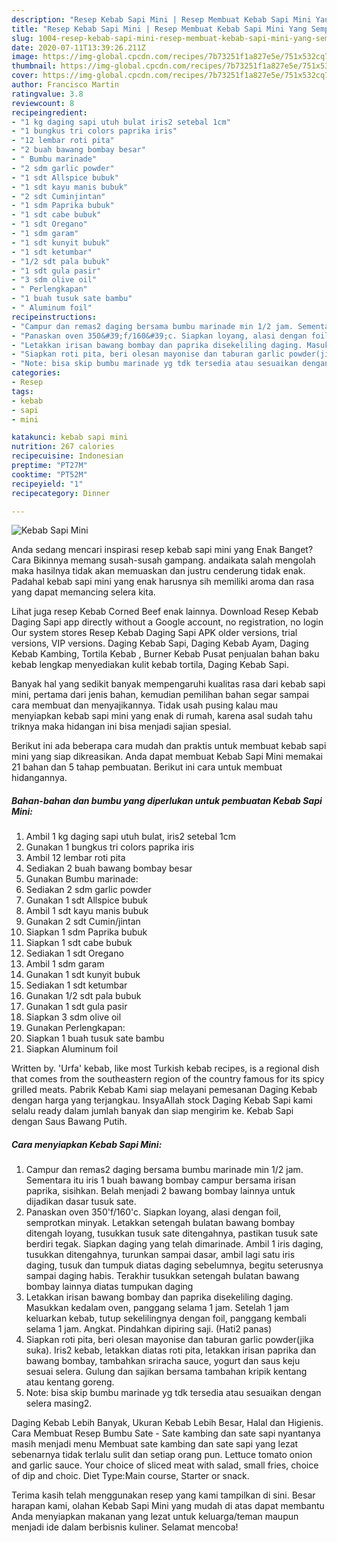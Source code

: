```yaml
---
description: "Resep Kebab Sapi Mini | Resep Membuat Kebab Sapi Mini Yang Sempurna"
title: "Resep Kebab Sapi Mini | Resep Membuat Kebab Sapi Mini Yang Sempurna"
slug: 1004-resep-kebab-sapi-mini-resep-membuat-kebab-sapi-mini-yang-sempurna
date: 2020-07-11T13:39:26.211Z
image: https://img-global.cpcdn.com/recipes/7b73251f1a827e5e/751x532cq70/kebab-sapi-mini-foto-resep-utama.jpg
thumbnail: https://img-global.cpcdn.com/recipes/7b73251f1a827e5e/751x532cq70/kebab-sapi-mini-foto-resep-utama.jpg
cover: https://img-global.cpcdn.com/recipes/7b73251f1a827e5e/751x532cq70/kebab-sapi-mini-foto-resep-utama.jpg
author: Francisco Martin
ratingvalue: 3.8
reviewcount: 8
recipeingredient:
- "1 kg daging sapi utuh bulat iris2 setebal 1cm"
- "1 bungkus tri colors paprika iris"
- "12 lembar roti pita"
- "2 buah bawang bombay besar"
- " Bumbu marinade"
- "2 sdm garlic powder"
- "1 sdt Allspice bubuk"
- "1 sdt kayu manis bubuk"
- "2 sdt Cuminjintan"
- "1 sdm Paprika bubuk"
- "1 sdt cabe bubuk"
- "1 sdt Oregano"
- "1 sdm garam"
- "1 sdt kunyit bubuk"
- "1 sdt ketumbar"
- "1/2 sdt pala bubuk"
- "1 sdt gula pasir"
- "3 sdm olive oil"
- " Perlengkapan"
- "1 buah tusuk sate bambu"
- " Aluminum foil"
recipeinstructions:
- "Campur dan remas2 daging bersama bumbu marinade min 1/2 jam. Sementara itu iris 1 buah bawang bombay campur bersama irisan paprika, sisihkan. Belah menjadi 2 bawang bombay lainnya untuk dijadikan dasar tusuk sate."
- "Panaskan oven 350&#39;f/160&#39;c. Siapkan loyang, alasi dengan foil, semprotkan minyak. Letakkan setengah bulatan bawang bombay ditengah loyang, tusukkan tusuk sate ditengahnya, pastikan tusuk sate berdiri tegak. Siapkan daging yang telah dimarinade. Ambil 1 iris daging, tusukkan ditengahnya, turunkan sampai dasar, ambil lagi satu iris daging, tusuk dan tumpuk diatas daging sebelumnya, begitu seterusnya sampai daging habis. Terakhir tusukkan setengah bulatan bawang bombay lainnya diatas tumpukan daging"
- "Letakkan irisan bawang bombay dan paprika disekeliling daging. Masukkan kedalam oven, panggang selama 1 jam. Setelah 1 jam keluarkan kebab, tutup sekelilingnya dengan foil, panggang kembali selama 1 jam. Angkat. Pindahkan dipiring saji. (Hati2 panas)"
- "Siapkan roti pita, beri olesan mayonise dan taburan garlic powder(jika suka). Iris2 kebab, letakkan diatas roti pita, letakkan irisan paprika dan bawang bombay, tambahkan sriracha sauce, yogurt dan saus keju sesuai selera. Gulung dan sajikan bersama tambahan kripik kentang atau kentang goreng."
- "Note: bisa skip bumbu marinade yg tdk tersedia atau sesuaikan dengan selera masing2."
categories:
- Resep
tags:
- kebab
- sapi
- mini

katakunci: kebab sapi mini 
nutrition: 267 calories
recipecuisine: Indonesian
preptime: "PT27M"
cooktime: "PT52M"
recipeyield: "1"
recipecategory: Dinner

---
```



![Kebab Sapi Mini](https://img-global.cpcdn.com/recipes/7b73251f1a827e5e/751x532cq70/kebab-sapi-mini-foto-resep-utama.jpg)

Anda sedang mencari inspirasi resep kebab sapi mini yang Enak Banget? Cara Bikinnya memang susah-susah gampang. andaikata salah mengolah maka hasilnya tidak akan memuaskan dan justru cenderung tidak enak. Padahal kebab sapi mini yang enak harusnya sih memiliki aroma dan rasa yang dapat memancing selera kita.

Lihat juga resep Kebab Corned Beef enak lainnya. Download Resep Kebab Daging Sapi app directly without a Google account, no registration, no login Our system stores Resep Kebab Daging Sapi APK older versions, trial versions, VIP versions. Daging Kebab Sapi, Daging Kebab Ayam, Daging Kebab Kambing, Tortila Kebab , Burner Kebab Pusat penjualan bahan baku kebab lengkap menyediakan kulit kebab tortila, Daging Kebab Sapi.

Banyak hal yang sedikit banyak mempengaruhi kualitas rasa dari kebab sapi mini, pertama dari jenis bahan, kemudian pemilihan bahan segar sampai cara membuat dan menyajikannya. Tidak usah pusing kalau mau menyiapkan kebab sapi mini yang enak di rumah, karena asal sudah tahu triknya maka hidangan ini bisa menjadi sajian spesial.


Berikut ini ada beberapa cara mudah dan praktis untuk membuat kebab sapi mini yang siap dikreasikan. Anda dapat membuat Kebab Sapi Mini memakai 21 bahan dan 5 tahap pembuatan. Berikut ini cara untuk membuat hidangannya.

<!--inarticleads1-->

##### Bahan-bahan dan bumbu yang diperlukan untuk pembuatan Kebab Sapi Mini:

1. Ambil 1 kg daging sapi utuh bulat, iris2 setebal 1cm
1. Gunakan 1 bungkus tri colors paprika iris
1. Ambil 12 lembar roti pita
1. Sediakan 2 buah bawang bombay besar
1. Gunakan  Bumbu marinade:
1. Sediakan 2 sdm garlic powder
1. Gunakan 1 sdt Allspice bubuk
1. Ambil 1 sdt kayu manis bubuk
1. Gunakan 2 sdt Cumin/jintan
1. Siapkan 1 sdm Paprika bubuk
1. Siapkan 1 sdt cabe bubuk
1. Sediakan 1 sdt Oregano
1. Ambil 1 sdm garam
1. Gunakan 1 sdt kunyit bubuk
1. Sediakan 1 sdt ketumbar
1. Gunakan 1/2 sdt pala bubuk
1. Gunakan 1 sdt gula pasir
1. Siapkan 3 sdm olive oil
1. Gunakan  Perlengkapan:
1. Siapkan 1 buah tusuk sate bambu
1. Siapkan  Aluminum foil


Written by. &#39;Urfa&#39; kebab, like most Turkish kebab recipes, is a regional dish that comes from the southeastern region of the country famous for its spicy grilled meats. Pabrik Kebab Kami siap melayani pemesanan Daging Kebab dengan harga yang terjangkau. InsyaAllah stock Daging Kebab Sapi kami selalu ready dalam jumlah banyak dan siap mengirim ke. Kebab Sapi dengan Saus Bawang Putih. 

<!--inarticleads2-->

##### Cara menyiapkan Kebab Sapi Mini:

1. Campur dan remas2 daging bersama bumbu marinade min 1/2 jam. Sementara itu iris 1 buah bawang bombay campur bersama irisan paprika, sisihkan. Belah menjadi 2 bawang bombay lainnya untuk dijadikan dasar tusuk sate.
1. Panaskan oven 350&#39;f/160&#39;c. Siapkan loyang, alasi dengan foil, semprotkan minyak. Letakkan setengah bulatan bawang bombay ditengah loyang, tusukkan tusuk sate ditengahnya, pastikan tusuk sate berdiri tegak. Siapkan daging yang telah dimarinade. Ambil 1 iris daging, tusukkan ditengahnya, turunkan sampai dasar, ambil lagi satu iris daging, tusuk dan tumpuk diatas daging sebelumnya, begitu seterusnya sampai daging habis. Terakhir tusukkan setengah bulatan bawang bombay lainnya diatas tumpukan daging
1. Letakkan irisan bawang bombay dan paprika disekeliling daging. Masukkan kedalam oven, panggang selama 1 jam. Setelah 1 jam keluarkan kebab, tutup sekelilingnya dengan foil, panggang kembali selama 1 jam. Angkat. Pindahkan dipiring saji. (Hati2 panas)
1. Siapkan roti pita, beri olesan mayonise dan taburan garlic powder(jika suka). Iris2 kebab, letakkan diatas roti pita, letakkan irisan paprika dan bawang bombay, tambahkan sriracha sauce, yogurt dan saus keju sesuai selera. Gulung dan sajikan bersama tambahan kripik kentang atau kentang goreng.
1. Note: bisa skip bumbu marinade yg tdk tersedia atau sesuaikan dengan selera masing2.


Daging Kebab Lebih Banyak, Ukuran Kebab Lebih Besar, Halal dan Higienis. Cara Membuat Resep Bumbu Sate - Sate kambing dan sate sapi nyantanya masih menjadi menu Membuat sate kambing dan sate sapi yang lezat sebenarnya tidak terlalu sulit dan setiap orang pun. Lettuce tomato onion and garlic sauce. Your choice of sliced meat with salad, small fries, choice of dip and choic. Diet Type:Main course, Starter or snack. 

Terima kasih telah menggunakan resep yang kami tampilkan di sini. Besar harapan kami, olahan Kebab Sapi Mini yang mudah di atas dapat membantu Anda menyiapkan makanan yang lezat untuk keluarga/teman maupun menjadi ide dalam berbisnis kuliner. Selamat mencoba!
